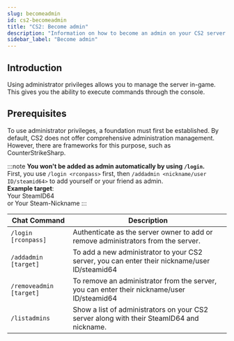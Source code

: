 ```yaml
---
slug: becomeadmin
id: cs2-becomeadmin
title: "CS2: Become admin"
description: "Information on how to become an admin on your CS2 server from FSHOST"
sidebar_label: "Become admin"
---
```




## Introduction

Using administrator privileges allows you to manage the server in-game. This gives you the ability to execute commands through the console.

## Prerequisites
To use administrator privileges, a foundation must first be established. By default, CS2 does not offer comprehensive administration management. However, there are frameworks for this purpose, such as CounterStrikeSharp.


:::note
**You won't be added as admin automatically by using `/login`.**
<br />
First, you use `/login <rconpass>` first, then `/addadmin <nickname/user ID/steamid64>` to add yourself or your friend as admin.
<br />**Example target**:
<br />Your SteamID64
<br />or Your Steam-Nickname
:::

| Chat Command | Description |
| ------------ | ----------- |
| `/login [rconpass]` | Authenticate as the server owner to add or remove administrators from the server. |
| `/addadmin [target]` | To add a new administrator to your CS2 server, you can enter their nickname/user ID/steamid64 |
| `/removeadmin [target]` | To remove an administrator from the server, you can enter their nickname/user ID/steamid64 |
| `/listadmins` | Show a list of administrators on your CS2 server along with their SteamID64 and nickname. |
